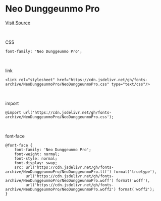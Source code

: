# Neo Dunggeunmo Pro

[Visit Source](https://github.com/neodgm/neodgm-pro/releases/tag/v1.020)

&nbsp;

CSS

```
font-family: 'Neo Dunggeunmo Pro';
```

&nbsp;

link

```
<link rel="stylesheet" href="https://cdn.jsdelivr.net/gh/fonts-archive/NeoDunggeunmoPro/NeoDunggeunmoPro.css" type="text/css"/>
```

&nbsp;

import

```
@import url('https://cdn.jsdelivr.net/gh/fonts-archive/NeoDunggeunmoPro/NeoDunggeunmoPro.css');
```

&nbsp;

font-face

```
@font-face {
    font-family: 'Neo Dunggeunmo Pro';
    font-weight: normal;
    font-style: normal;
    font-display: swap;
    src: url('https://cdn.jsdelivr.net/gh/fonts-archive/NeoDunggeunmoPro/NeoDunggeunmoPro.ttf') format('truetype'),
         url('https://cdn.jsdelivr.net/gh/fonts-archive/NeoDunggeunmoPro/NeoDunggeunmoPro.woff') format('woff'),
         url('https://cdn.jsdelivr.net/gh/fonts-archive/NeoDunggeunmoPro/NeoDunggeunmoPro.woff2') format('woff2');
}
```
